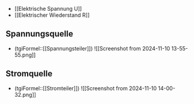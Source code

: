 - [[Elektrische Spannung U]]
- [[Elektrischer Wiederstand R]]

## Spannungsquelle
- (tgiFormel::[[Spannungsteiler]])
![[Screenshot from 2024-11-10 13-55-55.png]]
## Stromquelle
- (tgiFormel::[[Stromteiler]])
![[Screenshot from 2024-11-10 14-00-32.png]]